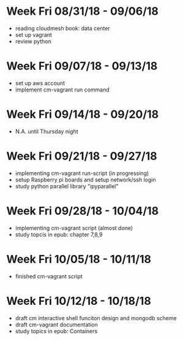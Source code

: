 # Week Fri 08/31/18 - 09/06/18
 - reading cloudmesh book: data center
 - set up vagrant 
 - review python
# Week Fri 09/07/18 - 09/13/18
 - set up aws account
 - implement cm-vagrant run command
# Week Fri 09/14/18 - 09/20/18
 - N.A. until Thursday night
# Week Fri 09/21/18 - 09/27/18
 - implementing cm-vagrant run-script (in progressing)
 - setup Raspberry pi boards and setup network/ssh login
 - study python parallel library "ipyparallel"
# Week Fri 09/28/18 - 10/04/18
 - implementing cm-vagrant script (almost done)
 - study topcis in epub: chapter 7,8,9
 # Week Fri 10/05/18 - 10/11/18
 - finished cm-vagrant script
  # Week Fri 10/12/18 - 10/18/18
 - draft cm interactive shell funciton design and mongodb scheme 
 - draft cm-vagrant documentation
 - study topics in epub: Containers  
